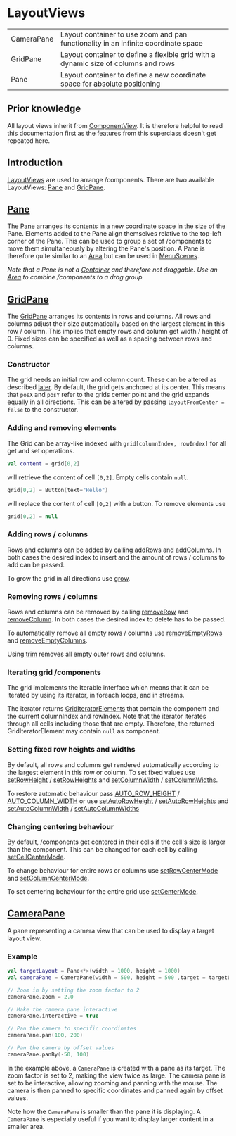 [LayoutViewKDoc]: ../../bgw-gui-kdoc/bgw-gui/tools.aqua.bgw.components.layoutviews/-layout-view/index.html
[PaneKDoc]: ../../bgw-gui-kdoc/bgw-gui/tools.aqua.bgw.components.layoutviews/-pane/index.html
[MenuSceneKDoc]: ../../bgw-gui-kdoc/bgw-gui/tools.aqua.bgw.core/-menu-scene/index.html

[GridPaneKDoc]: ../../bgw-gui-kdoc/bgw-gui/tools.aqua.bgw.components.layoutviews/-grid-pane/index.html
[growKDoc]: ../../bgw-gui-kdoc/bgw-gui/tools.aqua.bgw.components.layoutviews/-grid-pane/grow.html

[addRowsKDoc]: ../../bgw-gui-kdoc/bgw-gui/tools.aqua.bgw.components.layoutviews/-grid-pane/add-rows.html
[addColumnsKDoc]: ../../bgw-gui-kdoc/bgw-gui/tools.aqua.bgw.components.layoutviews/-grid-pane/add-columns.html
[trimKDoc]: ../../bgw-gui-kdoc/bgw-gui/tools.aqua.bgw.components.layoutviews/-grid-pane/trim.html

[removeRowKDoc]: ../../bgw-gui-kdoc/bgw-gui/tools.aqua.bgw.components.layoutviews/-grid-pane/remove-row.html
[removeColumnKDoc]: ../../bgw-gui-kdoc/bgw-gui/tools.aqua.bgw.components.layoutviews/-grid-pane/remove-column.html
[removeEmptyRowsKDoc]: ../../bgw-gui-kdoc/bgw-gui/tools.aqua.bgw.components.layoutviews/-grid-pane/remove-empty-rows.html
[removeEmptyColumnsKDoc]: ../../bgw-gui-kdoc/bgw-gui/tools.aqua.bgw.components.layoutviews/-grid-pane/remove-empty-columns.html

[setRowHeightKDoc]: ../../bgw-gui-kdoc/bgw-gui/tools.aqua.bgw.components.layoutviews/-grid-pane/set-row-height.html
[setRowHeightsKDoc]: ../../bgw-gui-kdoc/bgw-gui/tools.aqua.bgw.components.layoutviews/-grid-pane/set-row-heights.html
[setColumnWidthKDoc]: ../../bgw-gui-kdoc/bgw-gui/tools.aqua.bgw.components.layoutviews/-grid-pane/set-column-width.html
[setColumnWidthsKDoc]: ../../bgw-gui-kdoc/bgw-gui/tools.aqua.bgw.components.layoutviews/-grid-pane/set-column-widths.html

[setAutoRowHeightKDoc]: ../../bgw-gui-kdoc/bgw-gui/tools.aqua.bgw.components.layoutviews/-grid-pane/set-auto-row-height.html
[setAutoRowHeightsKDoc]: ../../bgw-gui-kdoc/bgw-gui/tools.aqua.bgw.components.layoutviews/-grid-pane/set-auto-row-heights.html
[setAutoColumnWidthKDoc]: ../../bgw-gui-kdoc/bgw-gui/tools.aqua.bgw.components.layoutviews/-grid-pane/set-auto-column-width.html
[setAutoColumnWidthsKDoc]: ../../bgw-gui-kdoc/bgw-gui/tools.aqua.bgw.components.layoutviews/-grid-pane/set-auto-column-widths.html

[setCellCenterModeKDoc]: ../../bgw-gui-kdoc/bgw-gui/tools.aqua.bgw.components.layoutviews/-grid-pane/set-cell-center-mode.html
[setRowCenterModeKDoc]: ../../bgw-gui-kdoc/bgw-gui/tools.aqua.bgw.components.layoutviews/-grid-pane/set-row-center-mode.html
[setColumnCenterModeKDoc]: ../../bgw-gui-kdoc/bgw-gui/tools.aqua.bgw.components.layoutviews/-grid-pane/set-column-center-mode.html
[setCenterModeKDoc]: ../../bgw-gui-kdoc/bgw-gui/tools.aqua.bgw.components.layoutviews/-grid-pane/set-center-mode.html

[GridIteratorElementKDoc]: ../../bgw-gui-kdoc/bgw-gui/tools.aqua.bgw.util/-grid-iterator-element/index.html
[AUTO_ROW_HEIGHT]: ../../bgw-gui-kdoc/bgw-gui/tools.aqua.bgw.components.layoutviews/-grid-pane/-companion/-r-o-w_-h-e-i-g-h-t_-a-u-t-o.html
[AUTO_COLUMN_WIDTH]: ../../bgw-gui-kdoc/bgw-gui/tools.aqua.bgw.components.layoutviews/-grid-pane/-companion/-c-o-l-u-m-n_-w-i-d-t-h_-a-u-t-o.html

[CameraPaneKDoc]: ../../bgw-gui-kdoc/bgw-gui/tools.aqua.bgw.components.layoutviews/-camera-pane/index.html

[ComponentViewDoc]: ../componentview/componentview.md
[ContainerDoc]: ../container/container.md
[AreaDoc]: ../container/container.md#area

# LayoutViews

<chapter title="LayoutViews" collapsible="true" default-state="expanded">
    <table style="header-column">
    <tr>
        <td width="20%">CameraPane</td>
        <td>Layout container to use zoom and pan functionality in an infinite coordinate space</td>
    </tr>
    <tr>
        <td>GridPane</td>
        <td>Layout container to define a flexible grid with a dynamic size of columns and rows</td>
    </tr>
    <tr>
        <td>Pane</td>
        <td>Layout container to define a new coordinate space for absolute positioning</td>
    </tr>
    </table>
</chapter>

## Prior knowledge
All layout views inherit from [ComponentView][ComponentViewDoc].
It is therefore helpful to read this documentation first as the features from this superclass doesn't get repeated here.

## Introduction
[LayoutViews][LayoutViewKDoc] are used to arrange /components.
There are two available LayoutViews: [Pane](#pane.) and [GridPane](#gridpane.).

## [Pane][PaneKDoc]
The [Pane][PaneKDoc] arranges its contents in a new coordinate space in the size of the Pane.
Elements added to the Pane align themselves relative to the top-left corner of the Pane.
This can be used to group a set of /components to move them simultaneously by altering the Pane's position. 
A Pane is therefore quite similar to an [Area][AreaDoc] but can be used in [MenuScenes][MenuSceneKDoc]. 

*Note that a Pane is not a [Container][ContainerDoc] and therefore not draggable. 
Use an [Area][AreaDoc] to combine /components to a drag group.*

## [GridPane][GridPaneKDoc]
The [GridPane][GridPaneKDoc] arranges its contents in rows and columns. 
All rows and columns adjust their size automatically based on the largest element in this row / column. 
This implies that empty rows and column get width / height of 0. 
Fixed sizes can be specified as well as a spacing between rows and columns.

### Constructor
The grid needs an initial row and column count. 
These can be altered as described [later](#adding-rows--columns.).
By default, the grid gets anchored at its center. 
This means that ``posX`` and ``posY`` refer to the grids center point and the grid expands equally in all directions.
This can be altered by passing ``layoutFromCenter = false`` to the constructor.

### Adding and removing elements
The Grid can be array-like indexed with ``grid[columnIndex, rowIndex]`` for all get and set operations.<br>
````kotlin
val content = grid[0,2]
````
will retrieve the content of cell ``[0,2]``. Empty cells contain ``null``.

````kotlin
grid[0,2] = Button(text="Hello")
````
will replace the content of cell ``[0,2]`` with a button. To remove elements use
````kotlin
grid[0,2] = null
````

### Adding rows / columns
Rows and columns can be added by calling [addRows][addRowsKDoc] and [addColumns][addColumnsKDoc].
In both cases the desired index to insert and the amount of rows / columns to add can be passed.

To grow the grid in all directions use [grow][growKDoc].

### Removing rows / columns
Rows and columns can be removed by calling [removeRow][removeRowKDoc] and [removeColumn][removeColumnKDoc].
In both cases the desired index to delete has to be passed.

To automatically remove all empty rows / columns use [removeEmptyRows][removeEmptyRowsKDoc]
 and [removeEmptyColumns][removeEmptyColumnsKDoc].

Using [trim][trimKDoc] removes all empty outer rows and columns.

### Iterating grid /components
The grid implements the Iterable interface which means that it can be iterated by using its iterator, in foreach loops, and in streams.

The iterator returns [GridIteratorElements][GridIteratorElementKDoc] that contain the component and the current columnIndex and rowIndex.
Note that the iterator iterates through all cells including those that are empty.
Therefore, the returned GridIteratorElement may contain ``null`` as component.

### Setting fixed row heights and widths
By default, all rows and columns get rendered automatically according to the largest element in this row or column.
To set fixed values use [setRowHeight][setRowHeightKDoc] / [setRowHeights][setRowHeightsKDoc] and
[setColumnWidth][setColumnWidthKDoc] / [setColumnWidths][setColumnWidthsKDoc].

To restore automatic behaviour pass [AUTO_ROW_HEIGHT] / [AUTO_COLUMN_WIDTH] or use
[setAutoRowHeight][setAutoRowHeightKDoc] / [setAutoRowHeights][setAutoRowHeightsKDoc] and
[setAutoColumnWidth][setAutoColumnWidthKDoc] / [setAutoColumnWidths][setAutoColumnWidthsKDoc]

### Changing centering behaviour
By default, /components get centered in their cells if the cell's size is larger than the component.
This can be changed for each cell by calling [setCellCenterMode][setCellCenterModeKDoc]. 

To change behaviour for entire rows or columns use [setRowCenterMode][setRowCenterModeKDoc] and [setColumnCenterMode][setColumnCenterModeKDoc].

To set centering behaviour for the entire grid use [setCenterMode][setCenterModeKDoc].

## [CameraPane][CameraPaneKDoc]
A pane representing a camera view that can be used to display a target layout view.

### Example

````kotlin
val targetLayout = Pane<*>(width = 1000, height = 1000)
val cameraPane = CameraPane(width = 500, height = 500 ,target = targetLayout)

// Zoom in by setting the zoom factor to 2
cameraPane.zoom = 2.0

// Make the camera pane interactive
cameraPane.interactive = true

// Pan the camera to specific coordinates
cameraPane.pan(100, 200)

// Pan the camera by offset values
cameraPane.panBy(-50, 100)
````

In the example above, a `CameraPane` is created with a pane as its target.
The zoom factor is set to 2, making the view twice as large.
The camera pane is set to be interactive, allowing zooming and panning with the mouse.
The camera is then panned to specific coordinates and panned again by offset values.

Note how the `CameraPane` is smaller than the pane it is displaying.
A `CameraPane` is especially useful if you want to display larger content in a smaller area.